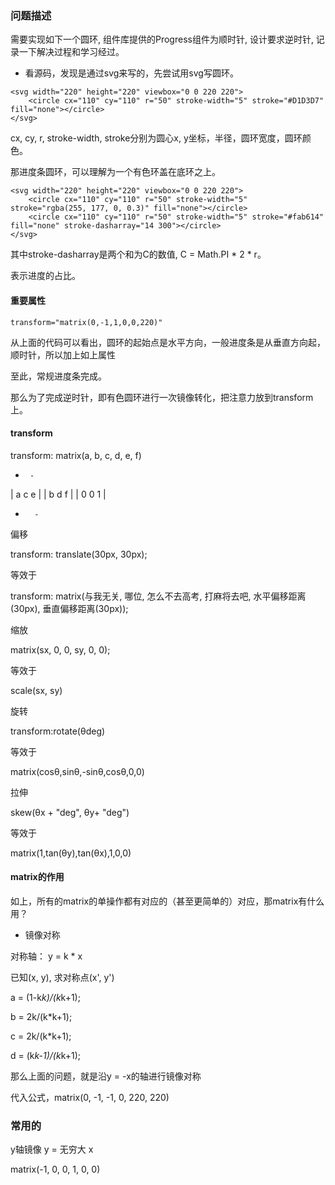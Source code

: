 ### 问题描述

需要实现如下一个圆环, 组件库提供的Progress组件为顺时针, 设计要求逆时针, 记录一下解决过程和学习经过。

- 看源码，发现是通过svg来写的，先尝试用svg写圆环。

```
<svg width="220" height="220" viewbox="0 0 220 220">
    <circle cx="110" cy="110" r="50" stroke-width="5" stroke="#D1D3D7" fill="none"></circle>
</svg>
```

cx, cy, r, stroke-width, stroke分别为圆心x, y坐标，半径，圆环宽度，圆环颜色。

那进度条圆环，可以理解为一个有色环盖在底环之上。

```
<svg width="220" height="220" viewbox="0 0 220 220">
    <circle cx="110" cy="110" r="50" stroke-width="5" stroke="rgba(255, 177, 0, 0.3)" fill="none"></circle>
    <circle cx="110" cy="110" r="50" stroke-width="5" stroke="#fab614" fill="none" stroke-dasharray="14 300"></circle>
</svg>
```

其中stroke-dasharray是两个和为C的数值, C = Math.PI * 2 * r。

表示进度的占比。

#### 重要属性

`transform="matrix(0,-1,1,0,0,220)"`

从上面的代码可以看出，圆环的起始点是水平方向，一般进度条是从垂直方向起，顺时针，所以加上如上属性

至此，常规进度条完成。

那么为了完成逆时针，即有色圆环进行一次镜像转化，把注意力放到transform上。

#### transform

transform: matrix(a, b, c, d, e, f)

-      -
| a c e |
| b d f |
| 0 0 1 |
-       -

偏移

transform: translate(30px, 30px);

等效于

transform: matrix(与我无关, 哪位, 怎么不去高考, 打麻将去吧, 水平偏移距离(30px), 垂直偏移距离(30px));

缩放

matrix(sx, 0, 0, sy, 0, 0);

等效于

scale(sx, sy)

旋转

transform:rotate(θdeg)

等效于

matrix(cosθ,sinθ,-sinθ,cosθ,0,0)

拉伸

skew(θx + "deg", θy+ "deg")

等效于

matrix(1,tan(θy),tan(θx),1,0,0)

#### matrix的作用

如上，所有的matrix的单操作都有对应的（甚至更简单的）对应，那matrix有什么用？

- 镜像对称

对称轴： y = k * x

已知(x, y), 求对称点(x', y')

a = (1-k*k)/(k*k+1);

b = 2k/(k*k+1);

c = 2k/(k*k+1);

d = (k*k-1)/(k*k+1);

那么上面的问题，就是沿y = -x的轴进行镜像对称

代入公式，matrix(0, -1, -1, 0, 220, 220)

### 常用的

y轴镜像  y = 无穷大 x

matrix(-1, 0, 0, 1, 0, 0)